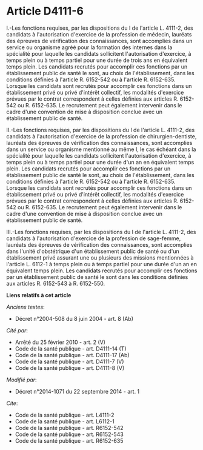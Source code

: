 # Article D4111-6

I.-Les fonctions requises, par les dispositions du I de l'article L. 4111-2, des candidats à l'autorisation d'exercice de la
profession de médecin, lauréats des épreuves de vérification des connaissances, sont accomplies dans un service ou organisme
agréé pour la formation des internes dans la spécialité pour laquelle les candidats sollicitent l'autorisation d'exercice, à
temps plein ou à temps partiel pour une durée de trois ans en équivalent temps plein. Les candidats recrutés pour accomplir
ces fonctions par un établissement public de santé le sont, au choix de l'établissement, dans les conditions définies à
l'article R. 6152-542 ou à l'article R. 6152-635. Lorsque les candidats sont recrutés pour accomplir ces fonctions dans un
établissement privé ou privé d'intérêt collectif, les modalités d'exercice prévues par le contrat correspondent à celles
définies aux articles R. 6152-542 ou R. 6152-635. Le recrutement peut également intervenir dans le cadre d'une convention de
mise à disposition conclue avec un établissement public de santé. 

II.-Les fonctions requises, par les dispositions du I de l'article L. 4111-2, des candidats à l'autorisation d'exercice de la
profession de chirurgien-dentiste, lauréats des épreuves de vérification des connaissances, sont accomplies dans un service
ou organisme mentionné au même I, le cas échéant dans la spécialité pour laquelle les candidats sollicitent l'autorisation
d'exercice, à temps plein ou à temps partiel pour une durée d'un an en équivalent temps plein. Les candidats recrutés pour
accomplir ces fonctions par un établissement public de santé le sont, au choix de l'établissement, dans les conditions
définies à l'article R. 6152-542 ou à l'article R. 6152-635. Lorsque les candidats sont recrutés pour accomplir ces fonctions
dans un établissement privé ou privé d'intérêt collectif, les modalités d'exercice prévues par le contrat correspondent à
celles définies aux articles R. 6152-542 ou R. 6152-635. Le recrutement peut également intervenir dans le cadre d'une
convention de mise à disposition conclue avec un établissement public de santé. 

III.-Les fonctions requises, par les dispositions du I de l'article L. 4111-2, des candidats à l'autorisation d'exercice de
la profession de sage-femme, lauréats des épreuves de vérification des connaissances, sont accomplies dans l'unité
d'obstétrique d'un établissement public de santé ou d'un établissement privé assurant une ou plusieurs des missions
mentionnées à l'article L. 6112-1 à temps plein ou à temps partiel pour une durée d'un an en équivalent temps plein. Les
candidats recrutés pour accomplir ces fonctions par un établissement public de santé le sont dans les conditions définies aux
articles R. 6152-543 à R. 6152-550.

**Liens relatifs à cet article**

_Anciens textes_:

  - Décret n°2004-508 du 8 juin 2004 - art. 8 (Ab)

_Cité par_:

  - Arrêté du 25 février 2010 - art. 2 (V)
  - Code de la santé publique - art. D4111-14 (T)
  - Code de la santé publique - art. D4111-17 (Ab)
  - Code de la santé publique - art. D4111-7 (V)
  - Code de la santé publique - art. D4111-8 (V)

_Modifié par_:

  - Décret n°2014-1071 du 22 septembre 2014 - art. 1

_Cite_:

  - Code de la santé publique - art. L4111-2
  - Code de la santé publique - art. L6112-1
  - Code de la santé publique - art. R6152-542
  - Code de la santé publique - art. R6152-543
  - Code de la santé publique - art. R6152-635
